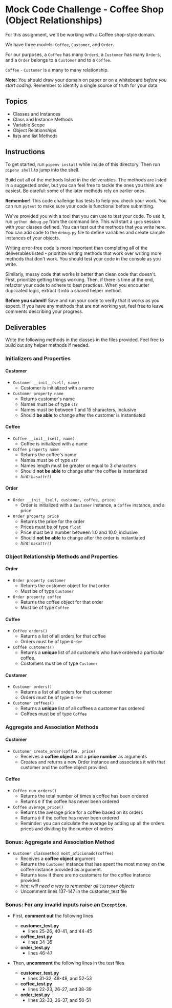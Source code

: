 # Mock Code Challenge - Coffee Shop (Object Relationships)

For this assignment, we'll be working with a Coffee shop-style domain.

We have three models: `Coffee`, `Customer`, and `Order`.

For our purposes, a `Coffee` has many `Order`s, a `Customer` has many `Order`s,
and a `Order` belongs to a `Customer` and to a `Coffee`.

`Coffee` - `Customer` is a many to many relationship.

**Note**: You should draw your domain on paper or on a whiteboard _before you
start coding_. Remember to identify a single source of truth for your data.

## Topics

- Classes and Instances
- Class and Instance Methods
- Variable Scope
- Object Relationships
- lists and list Methods

## Instructions

To get started, run `pipenv install` while inside of this directory. Then run
`pipenv shell` to jump into the shell.

Build out all of the methods listed in the deliverables. The methods are listed
in a suggested order, but you can feel free to tackle the ones you think are
easiest. Be careful: some of the later methods rely on earlier ones.

**Remember!** This code challenge has tests to help you check your work. You can
run `pytest` to make sure your code is functional before submitting.

We've provided you with a tool that you can use to test your code. To use it,
run `python debug.py` from the command line. This will start a `ipdb` session
with your classes defined. You can test out the methods that you write here. You
can add code to the `debug.py` file to define variables and create sample
instances of your objects.

Writing error-free code is more important than completing all of the
deliverables listed - prioritize writing methods that work over writing more
methods that don't work. You should test your code in the console as you write.

Similarly, messy code that works is better than clean code that doesn't. First,
prioritize getting things working. Then, if there is time at the end, refactor
your code to adhere to best practices. When you encounter duplicated logic,
extract it into a shared helper method.

**Before you submit!** Save and run your code to verify that it works as you
expect. If you have any methods that are not working yet, feel free to leave
comments describing your progress.

## Deliverables

Write the following methods in the classes in the files provided. Feel free to
build out any helper methods if needed.

### Initializers and Properties

#### Customer

- `Customer __init__(self, name)`
  - Customer is initialized with a name
- `Customer property name`
  - Returns customer's name
  - Names must be of type `str`
  - Names must be between 1 and 15 characters, inclusive
  - Should **be able** to change after the customer is instantiated

#### Coffee

- `Coffee __init__(self, name)`
  - Coffee is initialized with a name
- `Coffee property name`
  - Returns the coffee's name
  - Names must be of type `str`
  - Names length must be greater or equal to 3 characters
  - Should **not be able** to change after the coffee is instantiated
  - _hint: `hasattr()`_

#### Order

- `Order __init__(self, customer, coffee, price)`
  - Order is initialized with a `Customer` instance, a `Coffee` instance, and a
    price
- `Order property price`
  - Returns the price for the order
  - Prices must be of type `float`
  - Price must be a number between 1.0 and 10.0, inclusive
  - Should **not be able** to change after the order is instantiated
  - _hint: `hasattr()`_

### Object Relationship Methods and Properties

#### Order

- `Order property customer`
  - Returns the customer object for that order
  - Must be of type `Customer`
- `Order property coffee`
  - Returns the coffee object for that order
  - Must be of type `Coffee`

#### Coffee

- `Coffee orders()`
  - Returns a list of all orders for that coffee
  - Orders must be of type `Order`
- `Coffee customers()`
  - Returns a **unique** list of all customers who have ordered a particular
    coffee.
  - Customers must be of type `Customer`

#### Customer

- `Customer orders()`
  - Returns a list of all orders for that customer
  - Orders must be of type `Order`
- `Customer coffees()`
  - Returns a **unique** list of all coffees a customer has ordered
  - Coffees must be of type `Coffee`

### Aggregate and Association Methods

#### Customer

- `Customer create_order(coffee, price)`
  - Receives a **coffee object** and a **price number** as arguments
  - Creates and returns a new Order instance and associates it with that
    customer and the coffee object provided.

#### Coffee

- `Coffee num_orders()`
  - Returns the total number of times a coffee has been ordered
  - Returns `0` if the coffee has never been ordered
- `Coffee average_price()`
  - Returns the average price for a coffee based on its orders
  - Returns `0` if the coffee has never been ordered
  - Reminder: you can calculate the average by adding up all the orders prices
    and dividing by the number of orders

### Bonus: Aggregate and Association Method

- `Customer classmethod most_aficionado(coffee)`
  - Receives a **coffee object** argument
  - Returns the `Customer` instance that has spent the most money on the coffee
    instance provided as argument.
  - Returns `None` if there are no customers for the coffee instance provided.
  - _hint: will need a way to remember all `Customer` objects_
  - Uncomment lines 137-147 in the customer_test file

### Bonus: For any invalid inputs raise an `Exception`.

- First, **comment out** the following lines
  - **customer_test.py**
    - lines 25-26, 40-41, and 44-45
  - **coffee_test.py**
    - lines 34-35
  - **order_test.py**
    - lines 46-47
- Then, **uncomment** the following lines in the test files

  - **customer_test.py**
    - lines 31-32, 48-49, and 52-53
  - **coffee_test.py**
    - lines 22-23, 26-27, and 38-39
  - **order_test.py**
    - lines 32-33, 36-37, and 50-51
